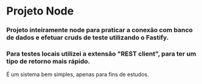 # Projeto Node

### Projeto inteiramente node para praticar a conexão com banco de dados e efetuar cruds de teste utilizando o Fastify.
### Para testes locais utilizei a extensão "REST client", para ter um tipo de retorno mais rápido.

É um sistema bem simples, apenas para fins de estudos.
